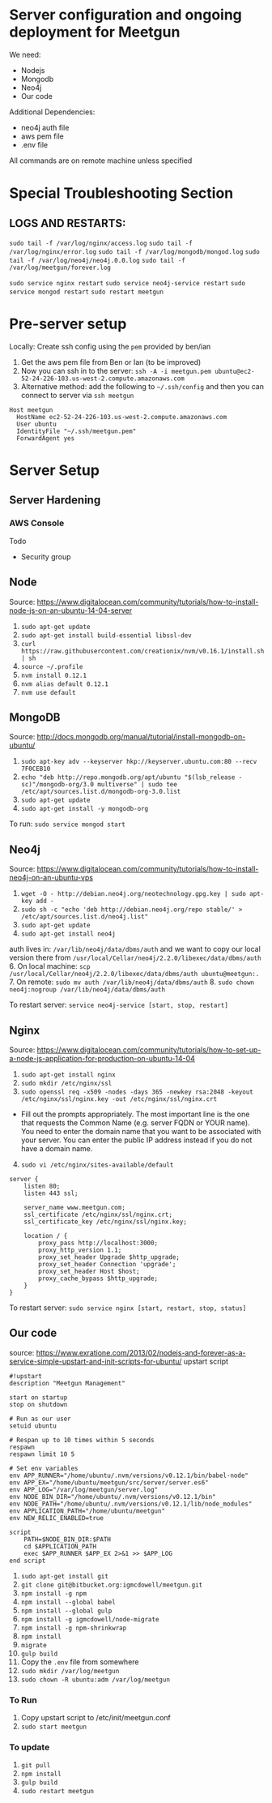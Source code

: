 # Server configuration and ongoing deployment for Meetgun

We need:
- Nodejs
- Mongodb
- Neo4j
- Our code

Additional Dependencies:
- neo4j auth file
- aws pem file
- .env file

All commands are on remote machine unless specified

# Special Troubleshooting Section
## LOGS AND RESTARTS:
`sudo tail -f /var/log/nginx/access.log`
`sudo tail -f /var/log/nginx/error.log`
`sudo tail -f /var/log/mongodb/mongod.log`
`sudo tail -f /var/log/neo4j/neo4j.0.0.log`
`sudo tail -f /var/log/meetgun/forever.log`

`sudo service nginx restart`
`sudo service neo4j-service restart`
`sudo service mongod restart`
`sudo restart meetgun`

# Pre-server setup
Locally: Create ssh config using the `pem` provided by ben/ian
1. Get the aws pem file from Ben or Ian (to be improved)
2. Now you can ssh in to the server: `ssh -A -i meetgun.pem ubuntu@ec2-52-24-226-103.us-west-2.compute.amazonaws.com`
3. Alternative method: add the following to `~/.ssh/config` and then you can connect to server via `ssh meetgun`
```
Host meetgun
  HostName ec2-52-24-226-103.us-west-2.compute.amazonaws.com
  User ubuntu
  IdentityFile "~/.ssh/meetgun.pem"
  ForwardAgent yes
```

# Server Setup
## Server Hardening
### AWS Console
Todo
- Security group


## Node
Source: https://www.digitalocean.com/community/tutorials/how-to-install-node-js-on-an-ubuntu-14-04-server

1. `sudo apt-get update`
2. `sudo apt-get install build-essential libssl-dev`
3. `curl https://raw.githubusercontent.com/creationix/nvm/v0.16.1/install.sh | sh`
4. `source ~/.profile`
5. `nvm install 0.12.1`
6. `nvm alias default 0.12.1`
7. `nvm use default`

## MongoDB
Source: http://docs.mongodb.org/manual/tutorial/install-mongodb-on-ubuntu/

1. `sudo apt-key adv --keyserver hkp://keyserver.ubuntu.com:80 --recv 7F0CEB10`
2. `echo "deb http://repo.mongodb.org/apt/ubuntu "$(lsb_release -sc)"/mongodb-org/3.0 multiverse" | sudo tee /etc/apt/sources.list.d/mongodb-org-3.0.list`
3. `sudo apt-get update`
4. `sudo apt-get install -y mongodb-org`

To run: `sudo service mongod start`

## Neo4j
Source: https://www.digitalocean.com/community/tutorials/how-to-install-neo4j-on-an-ubuntu-vps

1. `wget -O - http://debian.neo4j.org/neotechnology.gpg.key | sudo apt-key add -`
2. `sudo sh -c "echo 'deb http://debian.neo4j.org/repo stable/' > /etc/apt/sources.list.d/neo4j.list"`
3. `sudo apt-get update`
4. `sudo apt-get install neo4j`

auth lives in: `/var/lib/neo4j/data/dbms/auth` and we want to copy our local version there from `/usr/local/Cellar/neo4j/2.2.0/libexec/data/dbms/auth`
6. On local machine: `scp /usr/local/Cellar/neo4j/2.2.0/libexec/data/dbms/auth ubuntu@meetgun:.`
7. On remote: `sudo mv auth /var/lib/neo4j/data/dbms/auth`
8. `sudo chown neo4j:nogroup /var/lib/neo4j/data/dbms/auth`

To restart server: `service neo4j-service [start, stop, restart]`

## Nginx
Source: https://www.digitalocean.com/community/tutorials/how-to-set-up-a-node-js-application-for-production-on-ubuntu-14-04

1. `sudo apt-get install nginx`
2. `sudo mkdir /etc/nginx/ssl`
3. `sudo openssl req -x509 -nodes -days 365 -newkey rsa:2048 -keyout /etc/nginx/ssl/nginx.key -out /etc/nginx/ssl/nginx.crt`
  - Fill out the prompts appropriately. The most important line is the one that requests the Common Name (e.g. server FQDN or YOUR name). You need to enter the domain name that you want to be associated with your server. You can enter the public IP address instead if you do not have a domain name.
4. `sudo vi /etc/nginx/sites-available/default`
```
server {
    listen 80;
    listen 443 ssl;

    server_name www.meetgun.com;
    ssl_certificate /etc/nginx/ssl/nginx.crt;
    ssl_certificate_key /etc/nginx/ssl/nginx.key;

    location / {
        proxy_pass http://localhost:3000;
        proxy_http_version 1.1;
        proxy_set_header Upgrade $http_upgrade;
        proxy_set_header Connection 'upgrade';
        proxy_set_header Host $host;
        proxy_cache_bypass $http_upgrade;
    }
}
```

To restart server: `sudo service nginx [start, restart, stop, status]`

## Our code
source: https://www.exratione.com/2013/02/nodejs-and-forever-as-a-service-simple-upstart-and-init-scripts-for-ubuntu/
upstart script

```  
#!upstart
description "Meetgun Management"

start on startup
stop on shutdown

# Run as our user
setuid ubuntu

# Respan up to 10 times within 5 seconds
respawn
respawn limit 10 5

# Set env variables
env APP_RUNNER="/home/ubuntu/.nvm/versions/v0.12.1/bin/babel-node"
env APP_EX="/home/ubuntu/meetgun/src/server/server.es6"
env APP_LOG="/var/log/meetgun/server.log"
env NODE_BIN_DIR="/home/ubuntu/.nvm/versions/v0.12.1/bin"
env NODE_PATH="/home/ubuntu/.nvm/versions/v0.12.1/lib/node_modules"
env APPLICATION_PATH="/home/ubuntu/meetgun"
env NEW_RELIC_ENABLED=true

script
    PATH=$NODE_BIN_DIR:$PATH
    cd $APPLICATION_PATH
    exec $APP_RUNNER $APP_EX 2>&1 >> $APP_LOG
end script
```

1. `sudo apt-get install git`
2. `git clone git@bitbucket.org:igmcdowell/meetgun.git`
3. `npm install -g npm`
4. `npm install --global babel`
5. `npm install --global gulp`
7. `npm install -g igmcdowell/node-migrate`
8. `npm install -g npm-shrinkwrap`
9. `npm install`
10. `migrate`
11. `gulp build`
12. Copy the `.env` file from somewhere
13. `sudo mkdir /var/log/meetgun`
14. `sudo chown -R ubuntu:adm /var/log/meetgun`

### To Run
1. Copy upstart script to /etc/init/meetgun.conf
2. `sudo start meetgun`

### To update
1. `git pull`
2. `npm install`
3. `gulp build`
4. `sudo restart meetgun`
